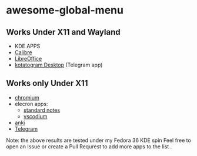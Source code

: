 # awesome-global-menu

## Works Under X11 and Wayland 
- KDE APPS
- [Calibre](https://calibre-ebook.com/)
- [LibreOffice](https://www.libreoffice.org/)
- [kotatogram Desktop](https://kotatogram.github.io/) (Telegram app)

## Works only Under X11
- [chromium](https://www.chromium.org/)
- elecron apps:
  - [standard notes](standardnotes.com)
  - [vscodium](https://github.com/VSCodium/vscodium/)
- [anki](https://apps.ankiweb.net/)
- [Telegram](https://desktop.telegram.org/)


Note: the above results are tested under my Fedora 36 KDE spin
Feel free to open an Issue or create a Pull Requrest to add more apps to the list . 
